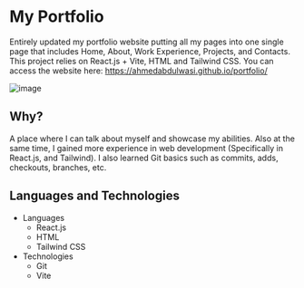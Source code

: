 # My Portfolio
Entirely updated my portfolio website putting all my pages into one single page that includes Home, About, Work Experience, Projects, and Contacts. This project relies on React.js + Vite, HTML and Tailwind CSS. You can access the website here: https://ahmedabdulwasi.github.io/portfolio/

![image](https://github.com/user-attachments/assets/724df9b7-c10d-48ae-9fb9-4ce9379e042f)


## Why?
A place where I can talk about myself and showcase my abilities. Also at the same time, I gained more experience in web development (Specifically in React.js, and Tailwind). I also learned Git basics such as commits, adds, checkouts, branches, etc.


## Languages and Technologies
- Languages
  - React.js
  - HTML
  - Tailwind CSS
- Technologies
  - Git
  - Vite

